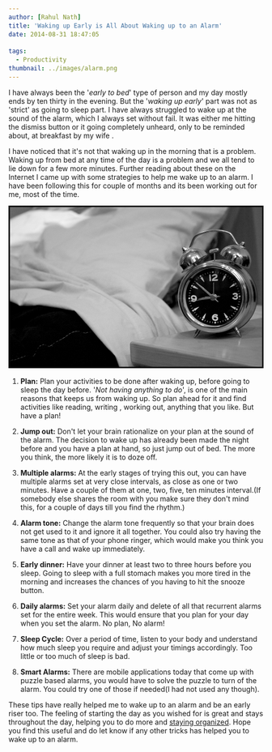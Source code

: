 ```yaml
---
author: [Rahul Nath]
title: 'Waking up Early is All About Waking up to an Alarm'
date: 2014-08-31 18:47:05
  
tags:
  - Productivity
thumbnail: ../images/alarm.png
---
```


I have always been the '_early to bed_' type of person and my day mostly ends by ten thirty in the evening. But the '_waking up early_' part was not as 'strict' as going to sleep part. I have always struggled to wake up at the sound of the alarm, which I always set without fail. It was either me hitting the dismiss button or it going completely unheard, only to be reminded about, at breakfast by my wife .

I have noticed that it's not that waking up in the morning that is a problem. Waking up from bed at any time of the day is a problem and we all tend to lie down for a few more minutes. Further reading about these on the Internet I came up with some strategies to help me wake up to an alarm. I have been following this for couple of months and its been working out for me, most of the time.

[![](../images/alarm.png)](http://flic.kr/p/6Zfgdp)

1. **Plan:** Plan your activities to be done after waking up, before going to sleep the day before. '_Not having anything to do_', is one of the main reasons that keeps us from waking up. So plan ahead for it and find activities like reading, writing , working out, anything that you like. But have a plan!

2. **Jump out:** Don't let your brain rationalize on your plan at the sound of the alarm. The decision to wake up has already been made the night before and you have a plan at hand, so just jump out of bed. The more you think, the more likely it is to doze off.

3. **Multiple alarms:** At the early stages of trying this out, you can have multiple alarms set at very close intervals, as close as one or two minutes. Have a couple of them at one, two, five, ten minutes interval.(If somebody else shares the room with you make sure they don't mind this, for a couple of days till you find the rhythm.)

4. **Alarm tone:** Change the alarm tone frequently so that your brain does not get used to it and ignore it all together. You could also try having the same tone as that of your phone ringer, which would make you think you have a call and wake up immediately.

5. **Early dinner:** Have your dinner at least two to three hours before you sleep. Going to sleep with a full stomach makes you more tired in the morning and increases the chances of you having to hit the snooze button.

6. **Daily alarms:** Set your alarm daily and delete of all that recurrent alarms set for the entire week. This would ensure that you plan for your day when you set the alarm. No plan, No alarm!

7. **Sleep Cycle:** Over a period of time, listen to your body and understand how much sleep you require and adjust your timings accordingly. Too little or too much of sleep is bad.

8. **Smart Alarms:** There are mobile applications today that come up with puzzle based alarms, you would have to solve the puzzle to turn of the alarm. You could try one of those if needed(I had not used any though).

These tips have really helped me to wake up to an alarm and be an early riser too. The feeling of starting the day as you wished for is great and stays throughout the day, helping you to do more and [staying organized](http://www.rahulpnath.com/blog/staying-organized-finding-a-system-to-manage-it-all/). Hope you find this useful and do let know if any other tricks has helped you to wake up to an alarm.

